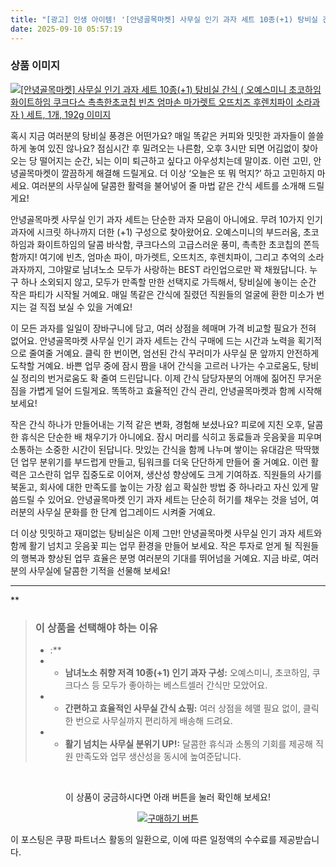```yaml
---
title: "[광고] 인생 아이템! '[안녕골목마켓] 사무실 인기 과자 세트 10종(+1) 탕비실 간식 ( 오예스미니 초코하임 화이트하임 쿠크다스 촉촉한초코칩 빈츠 엄마손 마가렛트 오뜨치즈 후렌치파이 소라과자 ) 세트, 1개, 192g'을(를) 만나보세요."
date: 2025-09-10 05:57:19
---
```

### 상품 이미지
[![[안녕골목마켓] 사무실 인기 과자 세트 10종(+1) 탕비실 간식 ( 오예스미니 초코하임 화이트하임 쿠크다스 촉촉한초코칩 빈츠 엄마손 마가렛트 오뜨치즈 후렌치파이 소라과자 ) 세트, 1개, 192g 이미지](https://ads-partners.coupang.com/image1/7SL8gxs7tBzhWWsV7bKFkqVNp97C5hJOkTIC7rYargyq_jTstAhu48LmboLQrz7NVPCfUgUQrAkmlfFg1aUlDx3QDwguHrbGgYfSLicqEpotWKBeWtKTXtrwIqzcZX-YBctPApqCvtugIB73Vzs2EhTgMspDNfOI27M_7UNPBZzAU44UkKehmQtQUtT11oBE5OaocBgp1_qaWbMhXbedluIjW901NJ9WFfkm_ShHtAh5ejUaiLdLKAEhOPQI-CE3pmZqkbiViCRthlYNFp-KgRKY4WtwA5IrX_3fFejIF8yCjgutlsymPuo=)](https://link.coupang.com/re/AFFSDP?lptag=AF8916626&pageKey=7420689750&itemId=19248700728&vendorItemId=86364498203&traceid=V0-153-f76c4ffad6f15b3e&clickBeacon=f62e6c20-8e0a-11f0-8166-d6f70eba12ea%7E3&requestid=20250910145657934266292599&token=31850C%7CMIXED)

혹시 지금 여러분의 탕비실 풍경은 어떤가요? 매일 똑같은 커피와 밋밋한 과자들이 쓸쓸하게 놓여 있진 않나요? 점심시간 후 밀려오는 나른함, 오후 3시만 되면 어김없이 찾아오는 당 떨어지는 순간, 뇌는 이미 퇴근하고 싶다고 아우성치는데 말이죠. 이런 고민, 안녕골목마켓이 깔끔하게 해결해 드릴게요. 더 이상 ‘오늘은 또 뭐 먹지?’ 하고 고민하지 마세요. 여러분의 사무실에 달콤한 활력을 불어넣어 줄 마법 같은 간식 세트를 소개해 드릴게요!

안녕골목마켓 사무실 인기 과자 세트는 단순한 과자 모음이 아니에요. 무려 10가지 인기 과자에 시크릿 하나까지 더한 (+1) 구성으로 찾아왔어요. 오예스미니의 부드러움, 초코하임과 화이트하임의 달콤 바삭함, 쿠크다스의 고급스러운 풍미, 촉촉한 초코칩의 쫀득함까지! 여기에 빈츠, 엄마손 파이, 마가렛트, 오뜨치즈, 후렌치파이, 그리고 추억의 소라과자까지, 그야말로 남녀노소 모두가 사랑하는 BEST 라인업으로만 꽉 채웠답니다. 누구 하나 소외되지 않고, 모두가 만족할 만한 선택지로 가득해서, 탕비실에 놓이는 순간 작은 파티가 시작될 거예요. 매일 똑같은 간식에 질렸던 직원들의 얼굴에 환한 미소가 번지는 걸 직접 보실 수 있을 거예요!

이 모든 과자를 일일이 장바구니에 담고, 여러 상점을 헤매며 가격 비교할 필요가 전혀 없어요. 안녕골목마켓 사무실 인기 과자 세트는 간식 구매에 드는 시간과 노력을 획기적으로 줄여줄 거예요. 클릭 한 번이면, 엄선된 간식 꾸러미가 사무실 문 앞까지 안전하게 도착할 거예요. 바쁜 업무 중에 잠시 짬을 내어 간식을 고르러 나가는 수고로움도, 탕비실 정리의 번거로움도 확 줄여 드린답니다. 이제 간식 담당자분의 어깨에 짊어진 무거운 짐을 가볍게 덜어 드릴게요. 똑똑하고 효율적인 간식 관리, 안녕골목마켓과 함께 시작해 보세요!

작은 간식 하나가 만들어내는 기적 같은 변화, 경험해 보셨나요? 피로에 지친 오후, 달콤한 휴식은 단순한 배 채우기가 아니에요. 잠시 머리를 식히고 동료들과 웃음꽃을 피우며 소통하는 소중한 시간이 된답니다. 맛있는 간식을 함께 나누며 쌓이는 유대감은 딱딱했던 업무 분위기를 부드럽게 만들고, 팀워크를 더욱 단단하게 만들어 줄 거예요. 이런 활력은 고스란히 업무 집중도로 이어져, 생산성 향상에도 크게 기여하죠. 직원들의 사기를 북돋고, 회사에 대한 만족도를 높이는 가장 쉽고 확실한 방법 중 하나라고 자신 있게 말씀드릴 수 있어요. 안녕골목마켓 인기 과자 세트는 단순히 허기를 채우는 것을 넘어, 여러분의 사무실 문화를 한 단계 업그레이드 시켜줄 거예요.

더 이상 밋밋하고 재미없는 탕비실은 이제 그만! 안녕골목마켓 사무실 인기 과자 세트와 함께 활기 넘치고 웃음꽃 피는 업무 환경을 만들어 보세요. 작은 투자로 얻게 될 직원들의 행복과 향상된 업무 효율은 분명 여러분의 기대를 뛰어넘을 거예요. 지금 바로, 여러분의 사무실에 달콤한 기적을 선물해 보세요!

---

**


> ### 이 상품을 선택해야 하는 이유
> - :**
> - *   **남녀노소 취향 저격 10종(+1) 인기 과자 구성:** 오예스미니, 초코하임, 쿠크다스 등 모두가 좋아하는 베스트셀러 간식만 모았어요.
> - *   **간편하고 효율적인 사무실 간식 쇼핑:** 여러 상점을 헤맬 필요 없이, 클릭 한 번으로 사무실까지 편리하게 배송해 드려요.
> - *   **활기 넘치는 사무실 분위기 UP!:** 달콤한 휴식과 소통의 기회를 제공해 직원 만족도와 업무 생산성을 동시에 높여준답니다.


<br>

<div align="center">
  <p>이 상품이 궁금하시다면 아래 버튼을 눌러 확인해 보세요!</p>
  <a href="https://link.coupang.com/re/AFFSDP?lptag=AF8916626&pageKey=7420689750&itemId=19248700728&vendorItemId=86364498203&traceid=V0-153-f76c4ffad6f15b3e&clickBeacon=f62e6c20-8e0a-11f0-8166-d6f70eba12ea%7E3&requestid=20250910145657934266292599&token=31850C%7CMIXED" target="_blank">
    <img src="https://img.shields.io/badge/지금 바로 구매하기-FF5722?style=for-the-badge&logo=coupa&logoColor=white" alt="구매하기 버튼">
  </a>
</div>

이 포스팅은 쿠팡 파트너스 활동의 일환으로, 이에 따른 일정액의 수수료를 제공받습니다.
